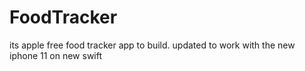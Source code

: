 # FoodTracker
its apple free food tracker app to build. updated to work with the new iphone 11 on new swift
